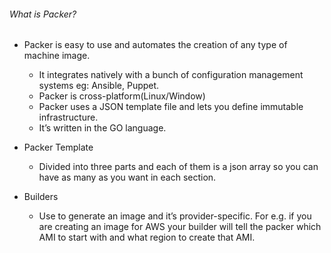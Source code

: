 ###### What is Packer?

* Packer is easy to use and automates the creation of any type of machine image.

    * It integrates natively with a bunch of configuration management systems eg: Ansible, Puppet.
    * Packer is cross-platform(Linux/Window)
    * Packer uses a JSON template file and lets you define immutable infrastructure.
    * It’s written in the GO language.

* Packer Template

    * Divided into three parts and each of them is a json array so you can have as many as you want in each section.

* Builders

    * Use to generate an image and it’s provider-specific. For e.g. if you are creating an image for AWS your builder will tell the packer which AMI to start with and what region to create that AMI.

